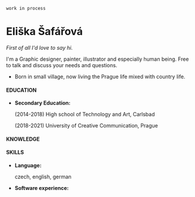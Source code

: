 `work in process`

# Eliška Šafářová

*First of all I'd love to say hi.* 

I'm a Graphic designer, painter, illustrator and especially human being. Free to talk and discuss your needs and questions.

* Born in small village, now living the Prague life mixed with country life.

#### EDUCATION

* **Secondary Education:** 

  (2014-2018) High school of Technology and Art, Carlsbad
  
  
  (2018-2021) University of Creative Communication, Prague 

 #### KNOWLEDGE
 
 
 #### SKILLS
 
 * **Language:** 
 
    czech, english, german
    
 * **Software experience:** 
